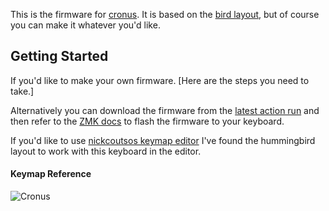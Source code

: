 This is the firmware for [cronus](https://github.com/dibaltic/cronus). It is based on the [bird layout](https://github.com/jcmkk3/bird-layout), but of course you can make it whatever you'd like. 

## Getting Started
If you'd like to make your own firmware.
[Here are the steps you need to take.]

Alternatively you can download the firmware from the [latest action run](https://github.com/dibaltic/zmk_cronus/actions) and then refer to the [ZMK docs](https://zmk.dev/docs/user-setup#installing-the-firmware) to flash the firmware to your keyboard.

If you'd like to use [nickcoutsos keymap editor](https://nickcoutsos.github.io/keymap-editor/) I've found the hummingbird layout to work with this keyboard in the editor. 

#### Keymap Reference
![Cronus](https://github.com/user-attachments/assets/e7d0d2f4-249f-4919-b824-79b39f785a12)
